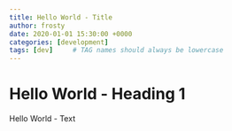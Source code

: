 ```yaml
---
title: Hello World - Title
author: frosty
date: 2020-01-01 15:30:00 +0000
categories: [development]
tags: [dev]     # TAG names should always be lowercase
---
```


# Hello World - Heading 1

Hello World - Text
